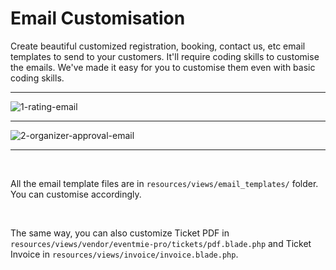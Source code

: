 # Email Customisation

Create beautiful customized registration, booking, contact us, etc email templates to send to your customers. It'll require coding skills to customise the emails. We've made it easy for you to customise them even with basic coding skills.

---

![1-rating-email](http://eventmie-pro-docs.test/images/fullyloaded/1-rating-email.png "1-rating-email")

---

![2-organizer-approval-email](http://eventmie-pro-docs.test/images/fullyloaded/2-organizer-approval-email.png "2-organizer-approval-email")

---

<br>

All the email template files are in `resources/views/email_templates/` folder. You can customise accordingly.

<br>

The same way, you can also customize Ticket PDF in `resources/views/vendor/eventmie-pro/tickets/pdf.blade.php` and Ticket Invoice in `resources/views/invoice/invoice.blade.php`.